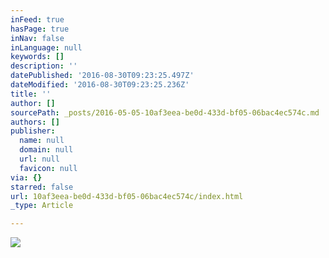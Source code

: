 ```yaml
---
inFeed: true
hasPage: true
inNav: false
inLanguage: null
keywords: []
description: ''
datePublished: '2016-08-30T09:23:25.497Z'
dateModified: '2016-08-30T09:23:25.236Z'
title: ''
author: []
sourcePath: _posts/2016-05-05-10af3eea-be0d-433d-bf05-06bac4ec574c.md
authors: []
publisher:
  name: null
  domain: null
  url: null
  favicon: null
via: {}
starred: false
url: 10af3eea-be0d-433d-bf05-06bac4ec574c/index.html
_type: Article

---
```

![](https://the-grid-user-content.s3-us-west-2.amazonaws.com/6cca65e7-bdfb-44e0-ba6c-a0db30d4b078.jpg)